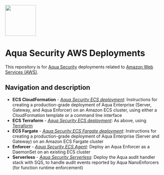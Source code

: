 <img src="https://avatars3.githubusercontent.com/u/12783832?s=200&v=4" height="100" width="100" />

# Aqua Security AWS Deployments

This repository is for [Aqua Security](https://www.aquasec.com) deployments related to [Amazon Web Services (AWS)](https://aws.amazon.com/).

## Navigation and description


* **ECS CloudFormation** - [*Aqua Security ECS deployment*](https://github.com/aquasecurity/aqua-aws/tree/6.0/cloudformation/aqua-ecs-ec2): Instructions for creating a production-grade deployment of Aqua Enterprise (Server, Gateway, and Aqua Enforcer) on an Amazon ECS cluster, using either a CloudFormation template or a command line interface
* **ECS Terraform** - [*Aqua Security ECS deployment*](https://github.com/aquasecurity/aqua-aws/tree/6.0/terraform): As above, using [Terraform](https://www.terraform.io/)
* **ECS Fargate** - [*Aqua Security ECS Fargate deployment*](https://github.com/aquasecurity/aqua-aws/tree/6.0/cloudformation/aqua-ecs-fargate): Instructions for creating a production-grade deployment of Aqua Enterprise (Server and Gateway) on an Amazon ECS Fargate cluster
* **Enforcer** - [*Aqua Security ECS Agent*](https://github.com/aquasecurity/aqua-aws/tree/6.0/cloudformation/aqua-ecs-agent): Deploy an Aqua Enforcer as a DaemonSet on an existing ECS cluster
* **Serverless** - [*Aqua Security Serverless*](https://github.com/aquasecurity/aqua-aws/tree/6.0/cloudformation/aqua-lambda): Deploy the Aqua audit handler stack with SQS, to handle audit events reported by Aqua NanoEnforcers (for function runtime enforcement)



